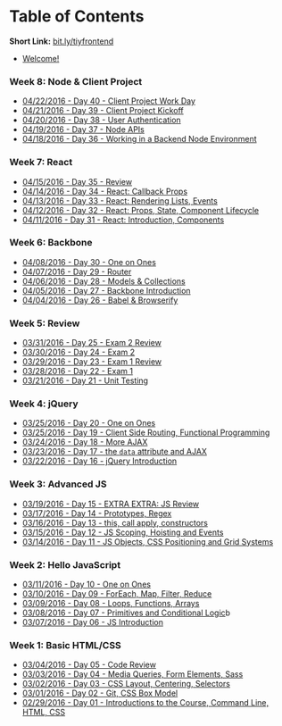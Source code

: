 # Table of Contents

**Short Link:** [bit.ly/tiyfrontend](http://bit.ly/tiyfrontend)

* [Welcome!](/intro/README.md)

<!--
### Week 12: Graduation
* 05/20/2016 - Day 60 - Graduation Dinner
* 05/19/2016 - Day 59 - Demo Day
* 05/18/2016 - Day 58 - Presentation Practice
* 05/17/2016 - Day 57 - Code Freeze
* 05/16/2016 - Day 56 - Final Project

### Week 11: Final Project
* 05/13/2016 - Day 55 - Final Project
* 05/12/2016 - Day 54 - Final Project
* 05/11/2016 - Day 53 - Final Project
* 05/10/2016 - Day 52 - Final Project
* 05/09/2016 - Day 51 - Final Project

### Week 10: Final Project
* 05/06/2016 - Day 50 - Final Project
* 05/05/2016 - Day 49 - Final Project
* 05/04/2016 - Day 48 - Final Project
* 05/03/2016 - Day 47 - Final Project
* 05/02/2016 - Day 46 - Final Project

### Week 9: Crash Courses & Review
* [04/29/2016 - Day 45 - EXTRA EXTRA: Server Side JS 2](/notes/day-36/README.md)
* [04/28/2016 - Day 44 - Angular](/notes/day-36/README.md)
* [04/27/2016 - Day 43 - APIs](/notes/day-35/README.md)
* [04/26/2016 - Day 42 - Express / Sending Emails / Texts](/notes/day-34/README.md)
* [04/25/2016 - Day 41 - ES2015](/notes/day-33/README.md)
-->

### Week 8: Node & Client Project
* [04/22/2016 - Day 40 - Client Project Work Day](/notes/day-40/README.md)
* [04/21/2016 - Day 39 - Client Project Kickoff](/notes/day-39/README.md)
* [04/20/2016 - Day 38 - User Authentication](/notes/day-38/README.md)
* [04/19/2016 - Day 37 - Node APIs](/notes/day-37/README.md)
* [04/18/2016 - Day 36 - Working in a Backend Node Environment](/notes/day-36/README.md)

### Week 7: React
* [04/15/2016 - Day 35 - Review](/notes/day-35/README.md)
* [04/14/2016 - Day 34 - React: Callback Props](/notes/day-34/README.md)
* [04/13/2016 - Day 33 - React: Rendering Lists, Events](/notes/day-33/README.md)
* [04/12/2016 - Day 32 - React: Props, State, Component Lifecycle](/notes/day-32/README.md)
* [04/11/2016 - Day 31 - React: Introduction, Components](/notes/day-31/README.md)

### Week 6: Backbone
* [04/08/2016 - Day 30 - One on Ones](/notes/day-30/README.md)
* [04/07/2016 - Day 29 - Router](/notes/day-29/README.md)
* [04/06/2016 - Day 28 - Models & Collections](/notes/day-28/README.md)
* [04/05/2016 - Day 27 - Backbone Introduction](/notes/day-27/README.md)
* [04/04/2016 - Day 26 - Babel & Browserify](/notes/day-26/README.md)

### Week 5: Review
* [03/31/2016 - Day 25 - Exam 2 Review](/notes/day-25/README.md)
* [03/30/2016 - Day 24 - Exam 2](/notes/day-24/README.md)
* [03/29/2016 - Day 23 - Exam 1 Review](/notes/day-23/README.md)
* [03/28/2016 - Day 22 - Exam 1](/notes/day-22/README.md)
* [03/21/2016 - Day 21 - Unit Testing](/notes/day-21/README.md)

### Week 4: jQuery
* [03/25/2016 - Day 20 - One on Ones](/notes/day-20/README.md)
* [03/25/2016 - Day 19 - Client Side Routing, Functional Programming](/notes/day-19/README.md)
* [03/24/2016 - Day 18 - More AJAX](/notes/day-18/README.md)
* [03/23/2016 - Day 17 - the `data` attribute and AJAX](/notes/day-17/README.md)
* [03/22/2016 - Day 16 - jQuery Introduction](/notes/day-16/README.md)

### Week 3: Advanced JS
* [03/19/2016 - Day 15 - EXTRA EXTRA: JS Review](/notes/day-15/README.md)
* [03/17/2016 - Day 14 - Prototypes, Regex](/notes/day-14/README.md)
* [03/16/2016 - Day 13 - this, call apply, constructors](/notes/day-13/README.md)
* [03/15/2016 - Day 12 - JS Scoping, Hoisting and Events](/notes/day-12/README.md)
* [03/14/2016 - Day 11 - JS Objects, CSS Positioning and Grid Systems](/notes/day-11/README.md)

### Week 2: Hello JavaScript
* [03/11/2016 - Day 10 - One on Ones](/notes/day-10/README.md)
* [03/10/2016 - Day 09 - ForEach, Map, Filter, Reduce](/notes/day-09/README.md)
* [03/09/2016 - Day 08 - Loops, Functions, Arrays](/notes/day-08/README.md)
* [03/08/2016 - Day 07 - Primitives and Conditional Logic](/notes/day-07/README.md)b
* [03/07/2016 - Day 06 - JS Introduction](/notes/day-06/README.md)

### Week 1: Basic HTML/CSS
* [03/04/2016 - Day 05 - Code Review](/notes/day-05/README.md)
* [03/03/2016 - Day 04 - Media Queries, Form Elements, Sass](/notes/day-04/README.md)
* [03/02/2016 - Day 03 - CSS Layout, Centering, Selectors](/notes/day-03/README.md)
* [03/01/2016 - Day 02 - Git, CSS Box Model](/notes/day-02/README.md)
* [02/29/2016 - Day 01 - Introductions to the Course, Command Line, HTML, CSS](/notes/day-01/README.md)